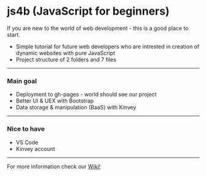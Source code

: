 # js4b (JavaScript for beginners) 
If you are new to the world of web development - this is a good place to start. 
- Simple tutorial for future web developers who are intrested in creation of dynamic websites with pure JavaScript
- Project structure of 2 folders and 7 files
***
### Main goal
- Deployment to gh-pages - world should see our project
- Better UI & UEX with Bootstrap
- Data storage & manipulation (BaaS) with Kinvey
***
### Nice to have
- VS Code
- Kinvey account
***
For more information check our [Wiki!](https://github.com/BaiGanio/js4b/wiki)
